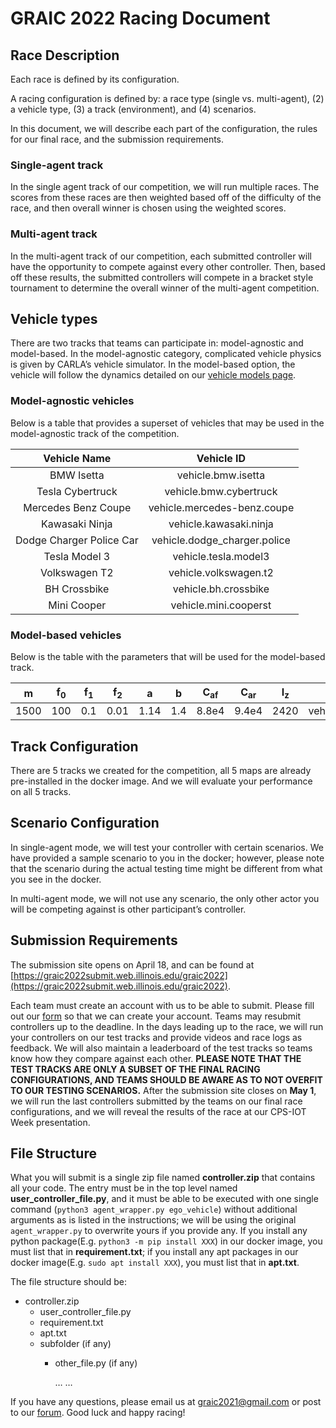 # GRAIC 2022 Racing Document

## Race Description

Each race is defined by its configuration.

A racing configuration is defined by:
a race type (single vs. multi-agent), (2) a vehicle type, (3) a track (environment), and (4) scenarios.

In this document, we will describe each part of the configuration, the rules for our final race, and the submission requirements.

### Single-agent track

In the single agent track of our competition, we will run multiple races. The scores from these races are then weighted based off of the difficulty of the race, and then overall winner is chosen using the weighted scores.

### Multi-agent track

In the multi-agent track of our competition, each submitted controller will have the opportunity to compete against every other controller.
Then, based off these results, the submitted controllers will compete in a bracket style tournament to determine the overall winner of the multi-agent competition.

## Vehicle types

There are two tracks that teams can participate in: model-agnostic and model-based. In the model-agnostic category, complicated vehicle physics is given by CARLA’s vehicle simulator. In the model-based option, the vehicle will follow the dynamics detailed on our [vehicle models page](https://popgri.github.io/Race/documentation/models/).

### Model-agnostic vehicles

Below is a table that provides a superset of vehicles that may be used in the model-agnostic track of the competition.

**Vehicle Name**|**Vehicle ID**
:-----:|:-----:
BMW Isetta| vehicle.bmw.isetta
Tesla Cybertruck| vehicle.bmw.cybertruck
Mercedes Benz Coupe| vehicle.mercedes-benz.coupe
Kawasaki Ninja| vehicle.kawasaki.ninja
Dodge Charger Police Car| vehicle.dodge\_charger.police
Tesla Model 3| vehicle.tesla.model3
Volkswagen T2| vehicle.volkswagen.t2
BH Crossbike| vehicle.bh.crossbike
Mini Cooper| vehicle.mini.cooperst

### Model-based vehicles

Below is the table with the parameters that will be used for the model-based track.

**m**|**f<sub>0</sub>**|**f<sub>1</sub>**|**f<sub>2</sub>**|**a**|**b**|**C<sub>af</sub>**|**C<sub>ar</sub>**|**I<sub>z</sub>**|**Vehicle ID**
:-----:|:-----:|:-----:|:-----:|:-----:|:-----:|:-----:|:-----:|:-----:|:-----:
1500| 100| 0.1| 0.01| 1.14| 1.4| 8.8e4| 9.4e4| 2420| vehicle.model\_based.1

## Track Configuration

There are 5 tracks we created for the competition, all 5 maps are already pre-installed in the docker image. And we will evaluate your performance on all 5 tracks.

## Scenario Configuration
In single-agent mode, we will test your controller with certain scenarios. We have provided a sample scenario to you in the docker; however, please note that the scenario during the actual testing time might be different from what you see in the docker.

In multi-agent mode, we will not use any scenario, the only other actor you will be competing against is other participant’s controller.

## Submission Requirements

The submission site opens on April 18, and can be found at [https://graic2022submit.web.illinois.edu/graic2022](https://graic2022submit.web.illinois.edu/graic2022).

Each team must create an account with us to be able to submit. Please fill out our [form](https://forms.gle/SF6ffppeuYJp5w5z8) so that we can create your account. Teams may resubmit controllers up to the deadline. In the days leading up to the race, we will run your controllers on our test tracks and provide videos and race logs as feedback. We will also maintain a leaderboard of the test tracks so teams know how they compare against each other. **PLEASE NOTE THAT THE TEST TRACKS ARE ONLY A SUBSET OF THE FINAL RACING CONFIGURATIONS, AND TEAMS SHOULD BE AWARE AS TO NOT OVERFIT TO OUR TESTING SCENARIOS.** After the submission site closes on **May 1**, we will run the last controllers submitted by the teams on our final race configurations, and we will reveal the results of the race at our CPS-IOT Week presentation.

## File Structure

What you will submit is a single zip file named **controller.zip** that contains all your code. The entry must be in the top level named **user_controller_file.py**, and it must be able to be executed with one single command (`python3 agent_wrapper.py ego_vehicle`) without additional arguments as is listed in the instructions; we will be using the original `agent_wrapper.py` to overwrite yours if you provide any. If you install any python package(E.g. `python3 -m pip install XXX`) in our docker image, you must list that in **requirement.txt**; if you install any apt packages in our docker image(E.g. `sudo apt install XXX`), you must list that in **apt.txt**.


The file structure should be:

- controller.zip
  - user_controller_file.py
  - requirement.txt
  - apt.txt
  - subfolder (if any)
    - other_file.py (if any)

      …
      …

If you have any questions, please email us at graic2021@gmail.com or post to our [forum](https://groups.google.com/g/graic21). Good luck and happy racing!
